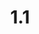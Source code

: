 ---
layout: default
title: 1.1
lang: en
headline: |-
  Ensure and maintain a minimum of two Indigenous members on the Board of Governors and Senate
why: |-
  Provide Indigenous voice(s) and perspective(s) from the local Algonquin community and the broader Indigenous community at the senior level of academic governance and institutional management. The Board of Governors and Senate members will be able to share with their community information available to the public.
when: |-
  Medium term
how: |-
  Provide Indigenous voice(s) and perspective(s) from the local Algonquin community and the broader Indigenous community at the senior level of academic governance and institutional management. The Board of Governors and Senate members will be able to share with their community information available to the public.
cost: |-
  None, other than investment of political capital
who: |-
  President/Provost/Secretary General
---